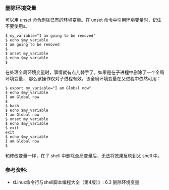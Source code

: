 ### 删除环境变量

可以用 unset 命令删除已有的环境变量。在 unset 命令中引用环境变量时，记住不要使用`$`。

```
$ my_variable="I am going to be removed"
$ echo $my_variable
I am going to be removed
$
$ unset my_variable
$ echo $my_variable
$
```

在处理全局环境变量时，事情就有点儿棘手了。如果是在子进程中删除了一个全局环境变量，
那么该操作仅对子进程有效。该全局环境变量在父进程中依然可用：

```
$ export my_variable="I am Global now"
$ echo $my_variable
I am Global now
$
$ bash
$ echo $my_variable
I am Global now
$ unset my_variable
$ echo $my_variable
$ exit
exit
$ echo $my_variable
I am Global now
$
```

和修改变量一样，在子 shell 中删除全局变量后，无法将效果反映到父 shell 中。


### 参考资料:
- 《Linux命令行与shell脚本编程大全（第4版）》: 6.3 删除环境变量

